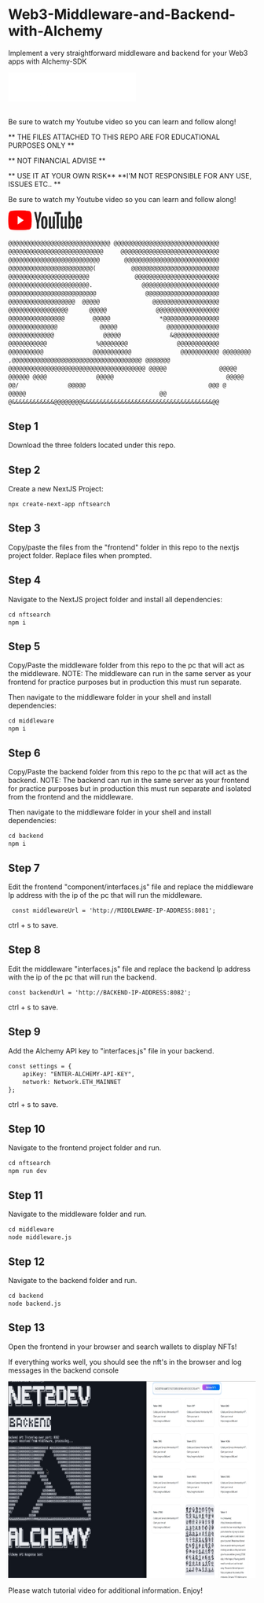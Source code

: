 # Web3-Middleware-and-Backend-with-Alchemy
Implement a very straightforward middleware and backend for your Web3 apps with Alchemy-SDK


<a><img src="https://github.com/net2devcrypto/Alchemy-SDK-Quick-NFT-Market/blob/main/public/alchemy-white.png" width="260" height="60"></a>
##
Be sure to watch my Youtube video so you can learn and follow along!


** THE FILES ATTACHED TO THIS REPO ARE FOR EDUCATIONAL PURPOSES ONLY **

** NOT FINANCIAL ADVISE **

** USE IT AT YOUR OWN RISK** **I'M NOT RESPONSIBLE FOR ANY USE, ISSUES ETC.. **


Be sure to watch my Youtube video so you can learn and follow along!

<a href="https://youtu.be/W7Xt7nxkYNY" target="_blank"><img src="https://github.com/net2devcrypto/misc/blob/main/ytlogo2.png" width="150" height="40"></a> 


`
@@@@@@@@@@@@@@@@@@@@@@@@@@@@@ @@@@@@@@@@@@@@@@@@@@@@@@@@@@@@
@@@@@@@@@@@@@@@@@@@@@@@@@@@     @@@@@@@@@@@@@@@@@@@@@@@@@@@@
@@@@@@@@@@@@@@@@@@@@@@@@@@       @@@@@@@@@@@@@@@@@@@@@@@@@@@
@@@@@@@@@@@@@@@@@@@@@@@@(          @@@@@@@@@@@@@@@@@@@@@@@@@
@@@@@@@@@@@@@@@@@@@@@@@             @@@@@@@@@@@@@@@@@@@@@@@@
@@@@@@@@@@@@@@@@@@@@@@@.              @@@@@@@@@@@@@@@@@@@@@@
@@@@@@@@@@@@@@@@@@@@@@@@@              @@@@@@@@@@@@@@@@@@@@@
@@@@@@@@@@@@@@@@@@@  @@@@@               @@@@@@@@@@@@@@@@@@@
@@@@@@@@@@@@@@@@@      @@@@@              @@@@@@@@@@@@@@@@@@
@@@@@@@@@@@@@@@@        @@@@@              *@@@@@@@@@@@@@@@@
@@@@@@@@@@@@@@            @@@@@              @@@@@@@@@@@@@@@
@@@@@@@@@@@@@              @@@@@              &@@@@@@@@@@@@@
@@@@@@@@@@@              %@@@@@@@@              @@@@@@@@@@@@
@@@@@@@@@@              @@@@@@@@@@@              @@@@@@@@@@@
@@@@@@@@              ,@@@@@@@@@@@@@@@@@@@@@@@@@@@@@@@@@@@@@
@@@@@@@              @@@@@@@@@@@@@@@@@@@@@@@@@@@@@@@@@@@@@@@
@@@@@               @@@@@                             @@@@@@
@@@@              @@@@@                                @@@@@
@@/              @@@@@                                   @@@
@              @@@@@                                      @@
@&&&&&&&&&&&&@@@@@@@@&&&&&&&&&&&&&&&&&&&&&&&&&&&&&&&&&&&&&@@
`



## Step 1

Download the three folders located under this repo.

## Step 2

Create a new NextJS Project:

```shell
npx create-next-app nftsearch
```

## Step 3

Copy/paste the files from the "frontend" folder in this repo to the nextjs project folder.
Replace files when prompted.

## Step 4

Navigate to the NextJS project folder and install all dependencies:

```shell
cd nftsearch
npm i
```

## Step 5

Copy/Paste the middleware folder from this repo to the pc that will act as the middleware.
NOTE: The middleware can run in the same server as your frontend for practice purposes but in
production this must run separate.

Then navigate to the middleware folder in your shell and install dependencies:

```shell
cd middleware
npm i
```

## Step 6

Copy/Paste the backend folder from this repo to the pc that will act as the backend.
NOTE: The backend can run in the same server as your frontend for practice purposes but in
production this must run separate and isolated from the frontend and the middleware.


Then navigate to the middleware folder in your shell and install dependencies:

```shell
cd backend
npm i
```

## Step 7

Edit the frontend  "component/interfaces.js" file and replace the middleware Ip address with the
ip of the pc that will run the middleware.


```shell
 const middlewareUrl = 'http://MIDDLEWARE-IP-ADDRESS:8081';
```

ctrl + s to save.

## Step 8

Edit the middleware  "interfaces.js" file and replace the backend Ip address with the
ip of the pc that will run the backend.

```shell
const backendUrl = 'http://BACKEND-IP-ADDRESS:8082';
```
ctrl + s to save.

## Step 9

Add the Alchemy API key to "interfaces.js" file in your backend.

```shell
const settings = {
    apiKey: "ENTER-ALCHEMY-API-KEY",
    network: Network.ETH_MAINNET
};
```

ctrl + s to save.

## Step 10

Navigate to the frontend project folder and run.

```shell
cd nftsearch
npm run dev
```

## Step 11

Navigate to the middleware folder and run.

```shell
cd middleware
node middleware.js
```

## Step 12

Navigate to the backend folder and run.

```shell
cd backend
node backend.js
```


## Step 13

Open the frontend in your browser and search wallets to display NFTs!

If everything works well, you should see the nft's in the browser and log messages in the backend console

<a><img src="https://github.com/net2devcrypto/misc/blob/main/outputbackend.png" width="960" height="400"></a>

Please watch tutorial video for additional information.
Enjoy!


